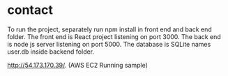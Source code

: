 # contact
To run the project, separately run npm install in front end and back end folder.
The front end is React project listening on port 3000.
The back end is node js server listening on port 5000.
The database is SQLite names user.db inside backend folder.

http://54.173.170.39/. (AWS EC2 Running sample)
